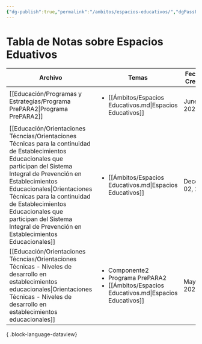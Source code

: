 ```yaml
---
{"dg-publish":true,"permalink":"/ambitos/espacios-educativos/","dgPassFrontmatter":true,"noteIcon":"","updated":"2025-06-23T20:18:40.975-04:00"}
---
```


# Tabla de Notas sobre Espacios Eduativos
| Archivo                                                                                                                                                                                                                                                                                                                                                                    | Temas                                                                                                                    | Fecha de Creación |
| -------------------------------------------------------------------------------------------------------------------------------------------------------------------------------------------------------------------------------------------------------------------------------------------------------------------------------------------------------------------------- | ------------------------------------------------------------------------------------------------------------------------ | ----------------- |
| [[Educación/Programas y Estrategias/Programa PrePARA2\|Programa PrePARA2]]                                                                                                                                                                                                                                                                                              | <ul><li>[[Ámbitos/Espacios Educativos.md\\|Espacios Educativos]]</li></ul>                                               | June 16, 2025     |
| [[Educación/Orientaciones Técncias/Orientaciones Técnicas para la continuidad de Establecimientos Educacionales que participan del Sistema Integral de Prevención en Establecimientos Educacionales\|Orientaciones Técnicas para la continuidad de Establecimientos Educacionales que participan del Sistema Integral de Prevención en Establecimientos Educacionales]] | <ul><li>[[Ámbitos/Espacios Educativos.md\\|Espacios Educativos]]</li></ul>                                               | December 02, 2024 |
| [[Educación/Orientaciones Técncias/Orientaciones Técnicas - Niveles de desarrollo en establecimientos educacionales\|Orientaciones Técnicas - Niveles de desarrollo en establecimientos educacionales]]                                                                                                                                                                 | <ul><li>Componente2</li><li>Programa PrePARA2</li><li>[[Ámbitos/Espacios Educativos.md\\|Espacios Educativos]]</li></ul> | May 08, 2020      |

{ .block-language-dataview}


